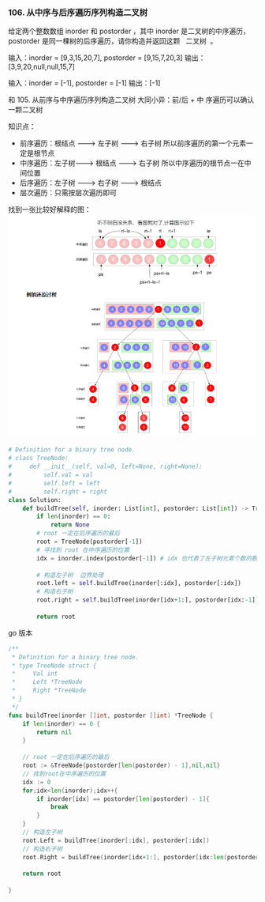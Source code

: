 ### 106. 从中序与后序遍历序列构造二叉树

给定两个整数数组 inorder 和 postorder ，其中 inorder 是二叉树的中序遍历， postorder 是同一棵树的后序遍历，请你构造并返回这颗   二叉树  。

输入：inorder = [9,3,15,20,7], postorder = [9,15,7,20,3]
输出：[3,9,20,null,null,15,7]

输入：inorder = [-1], postorder = [-1]
输出：[-1]

和 105. 从前序与中序遍历序列构造二叉树 大同小异：前/后 + 中 序遍历可以确认一颗二叉树

知识点：

- 前序遍历：根结点 ---> 左子树 ---> 右子树 所以前序遍历的第一个元素一定是根节点
- 中序遍历：左子树---> 根结点 ---> 右子树 所以中序遍历的根节点一在中间位置
- 后序遍历：左子树 ---> 右子树 ---> 根结点
- 层次遍历：只需按层次遍历即可

找到一张比较好解释的图：
![二叉树还原过程](images/树的还原过程.png)

```python
# Definition for a binary tree node.
# class TreeNode:
#     def __init__(self, val=0, left=None, right=None):
#         self.val = val
#         self.left = left
#         self.right = right
class Solution:
    def buildTree(self, inorder: List[int], postorder: List[int]) -> TreeNode:
        if len(inorder) == 0:
            return None
        # root 一定在后序遍历的最后
        root = TreeNode(postorder[-1])
        # 寻找到 root 在中序遍历的位置
        idx = inorder.index(postorder[-1]) # idx 也代表了左子树元素个数的数量

        # 构造左子树  边界处理
        root.left = self.buildTree(inorder[:idx], postorder[:idx])
        # 构造右子树
        root.right = self.buildTree(inorder[idx+1:], postorder[idx:-1])

        return root

```

go 版本

```go
/**
 * Definition for a binary tree node.
 * type TreeNode struct {
 *     Val int
 *     Left *TreeNode
 *     Right *TreeNode
 * }
 */
func buildTree(inorder []int, postorder []int) *TreeNode {
    if len(inorder) == 0 {
        return nil
    }

    // root 一定在后序遍历的最后
    root := &TreeNode{postorder[len(postorder) - 1],nil,nil}
    // 找到root在中序遍历的位置
    idx := 0
    for;idx<len(inorder);idx++{
        if inorder[idx] == postorder[len(postorder) - 1]{
            break
        }
    }
    // 构造左子树
    root.Left = buildTree(inorder[:idx], postorder[:idx])
    // 构造右子树
    root.Right = buildTree(inorder[idx+1:], postorder[idx:len(postorder)-1])

    return root

}

```

